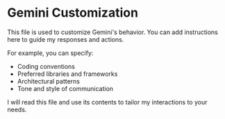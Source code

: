 # Gemini Customization

This file is used to customize Gemini's behavior. You can add instructions here to guide my responses and actions.

For example, you can specify:
- Coding conventions
- Preferred libraries and frameworks
- Architectural patterns
- Tone and style of communication

I will read this file and use its contents to tailor my interactions to your needs.
